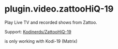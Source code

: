 # plugin.video.zattooHiQ-19


Play Live TV and recorded shows from Zattoo.

Support: [Kodinerds/ZattooHiQ-19](https://www.kodinerds.net/index.php/Thread/68785-ZattooHiQ-19/?postID=573693#post573693)

is only working with Kodi-19 (Matrix)
